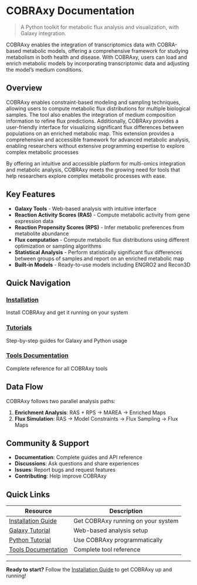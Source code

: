 # COBRAxy Documentation

> A Python toolkit for metabolic flux analysis and visualization, with Galaxy integration.

COBRAxy enables the integration of transcriptomics data with COBRA-based metabolic models, offering a comprehensive framework for studying metabolism in both health and disease. With COBRAxy, users can load and enrich metabolic models by incorporating transcriptomic data and adjusting the model’s medium conditions.

## Overview

COBRAxy enables constraint-based modeling and sampling techniques, allowing users to compute metabolic
flux distributions for multiple biological samples. The tool also enables the integration of medium
composition information to refine flux predictions. Additionally, COBRAxy provides a user-friendly interface
for visualizing significant flux differences between populations on an enriched metabolic map. This
extension provides a comprehensive and accessible framework for advanced metabolic analysis, enabling
researchers without extensive programming expertise to explore complex metabolic processes

By offering an intuitive and accessible platform for multi-omics integration and metabolic analysis, COBRAxy meets the growing need for tools that help researchers explore complex metabolic processes with ease.

## Key Features

- **Galaxy Tools** - Web-based analysis with intuitive interface
- **Reaction Activity Scores (RAS)** - Compute metabolic activity from gene expression data
- **Reaction Propensity Scores (RPS)** - Infer metabolic preferences from metabolite abundance
- **Flux computation** - Compute metabolic flux distributions using different optimization or sampling algorithms
- **Statistical Analysis** - Perform statistically significant flux differences between groups of samples and report on an enriched metabolic map
- **Built-in Models** - Ready-to-use models including ENGRO2 and Recon3D

## Quick Navigation

### [Installation](installation.md)
Install COBRAxy and get it running on your system

### [Tutorials](tutorials/)
Step-by-step guides for Galaxy and Python usage

### [Tools Documentation](tools/)
Complete reference for all COBRAxy tools

## Data Flow

COBRAxy follows two parallel analysis paths:

1. **Enrichment Analysis**: RAS + RPS → MAREA → Enriched Maps
2. **Flux Simulation**: RAS → Model Constraints → Flux Sampling → Flux Maps

## Community & Support

- **Documentation**: Complete guides and API reference
- **Discussions**: Ask questions and share experiences
- **Issues**: Report bugs and request features
- **Contributing**: Help improve COBRAxy

## Quick Links

| Resource | Description |
|----------|-------------|
| [Installation Guide](installation.md) | Get COBRAxy running on your system |
| [Galaxy Tutorial](tutorials/galaxy-setup.md) | Web-based analysis setup |
| [Python Tutorial](tutorials/python-api.md) | Use COBRAxy programmatically |
| [Tools Documentation](tools/) | Complete tool reference |

---

**Ready to start?** Follow the [Installation Guide](installation.md) to get COBRAxy up and running!